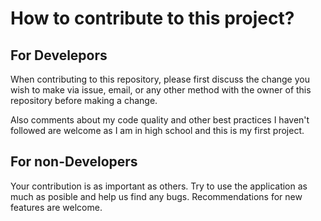 # How to contribute to this project?

## For Develepors
When contributing to this repository, please first discuss the change you wish to make via issue, email, or any other method with the owner of this repository before making a change.

Also comments about my code quality and other best practices I haven't followed are welcome as I am in high school and this is my first project.

## For non-Developers
Your contribution is as important as others. Try to use the application as much as posible and help us find any bugs. Recommendations for new features are welcome.